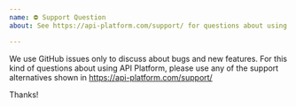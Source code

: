 ```yaml
---
name: ⛔ Support Question
about: See https://api-platform.com/support/ for questions about using API Platform

---
```


We use GitHub issues only to discuss about bugs and new features.
For this kind of questions about using API Platform, please use
any of the support alternatives shown in https://api-platform.com/support/

Thanks!
